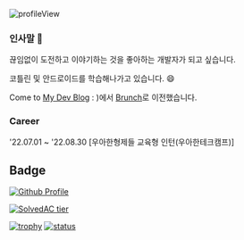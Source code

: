 <p> <img src="https://komarev.com/ghpvc/?username=bn-tw2020" alt="profileView" /> </p>

### 인사말 👋

끊임없이 도전하고 이야기하는 것을 좋아하는 개발자가 되고 싶습니다.

코틀린 및 안드로이드를 학습해나가고 있습니다. 😄

Come to [My Dev Blog](http://bn-tw2020.github.io/) : )에서 [Brunch](https://brunch.co.kr/@taewooda)로 이전했습니다.
                                       
### Career

'22.07.01 ~ '22.08.30 [우아한형제들 교육형 인턴(우아한테크캠프)]

## Badge


[![Github Profile](https://github-readme-stats.vercel.app/api?username=bn-tw2020&show_icons=true)](#)

[![SolvedAC tier](http://mazassumnida.wtf/api/v2/generate_badge?boj=ap4o)](https://solved.ac/ap4o)  

[![trophy](https://github-profile-trophy.vercel.app/?username=bn-tw2020&theme=chalk&row=1&column=7)](https://github.com/ryo-ma/github-profile-trophy) 
[![status](https://github-readme-streak-stats.herokuapp.com/?user=bn-tw2020)](#)

